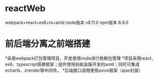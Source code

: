 # reactWeb
webpack+react+es6+ts+antd
node版本 v8.11.0
npm版本 6.9.0
# 前后端分离之前端搭建
*采用webpack打包管理项目，开发使用node进行依赖包管理
*项目采用react、es6、typescript搭建框架；组件使用蚂蚁金服开发的antd；同时可集成echarts、zrender等中间件。
*后端接口调用使用axios框架（ajax封装）
